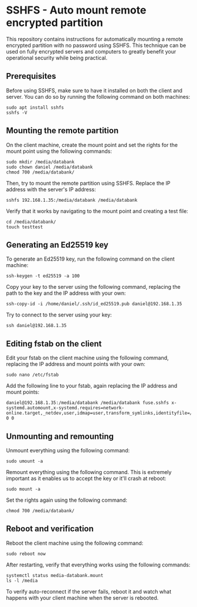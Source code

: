 
# SSHFS - Auto mount remote encrypted partition

This repository contains instructions for automatically mounting a remote encrypted partition with no password using SSHFS. This technique can be used on fully encrypted servers and computers to greatly benefit your operational security while being practical.

## Prerequisites
Before using SSHFS, make sure to have it installed on both the client and server. You can do so by running the following command on both machines:
```
sudo apt install sshfs 
sshfs -V
```

## Mounting the remote partition
On the client machine, create the mount point and set the rights for the mount point using the following commands:
```
sudo mkdir /media/databank
sudo chown daniel /media/databank
chmod 700 /media/databank/
```

Then, try to mount the remote partition using SSHFS. Replace the IP address with the server's IP address:
```
sshfs 192.168.1.35:/media/databank /media/databank
```

Verify that it works by navigating to the mount point and creating a test file:
```
cd /media/databank/
touch testtest
```

## Generating an Ed25519 key
To generate an Ed25519 key, run the following command on the client machine:
```
ssh-keygen -t ed25519 -a 100
```

Copy your key to the server using the following command, replacing the path to the key and the IP address with your own:
```
ssh-copy-id -i /home/daniel/.ssh/id_ed25519.pub daniel@192.168.1.35
```

Try to connect to the server using your key:
```
ssh daniel@192.168.1.35
```

## Editing fstab on the client
Edit your fstab on the client machine using the following command, replacing the IP address and mount points with your own:
```
sudo nano /etc/fstab
```

Add the following line to your fstab, again replacing the IP address and mount points:
```
daniel@192.168.1.35:/media/databank /media/databank fuse.sshfs x-systemd.automount,x-systemd.requires=network-online.target,_netdev,user,idmap=user,transform_symlinks,identityfile=/home/daniel/.ssh/id_ed25519,allow_other,default_permissions,uid=1000,gid=1000,exec 0 0
```

## Unmounting and remounting
Unmount everything using the following command:
```
sudo umount -a
```

Remount everything using the following command. This is extremely important as it enables us to accept the key or it'll crash at reboot:
```
sudo mount -a
```

Set the rights again using the following command:
```
chmod 700 /media/databank/
```

## Reboot and verification
Reboot the client machine using the following command:
```
sudo reboot now
```

After restarting, verify that everything works using the following commands:
```
systemctl status media-databank.mount
ls -l /media
```

To verify auto-reconnect if the server fails, reboot it and watch what happens with your client machine when the server is rebooted.
